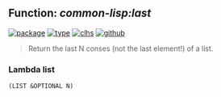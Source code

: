 ## Function: ***common-lisp:last***
[![package](https://img.shields.io/badge/Package-COMMON--LISP-5f9ea0.svg?style=social&colorA=999999)](../) [![type](https://img.shields.io/badge/Type-Function-5f9ea0.svg?style=social&colorA=999999)](../#function) [![clhs](https://img.shields.io/badge/CLHS-LAST-5f9ea0.svg?style=social&colorA=999999)](http://www.lispworks.com/documentation/HyperSpec/Body/f_last.htm) [![github](https://img.shields.io/badge/GitHub-View_the_source-5f9ea0.svg?style=social&colorA=999999&logo=github)](https://github.com/sbcl/sbcl/blob/master/src/code/list.lisp/) 

> Return the last N conses (not the last element!) of a list.

### Lambda list
```
(LIST &OPTIONAL N)
```
